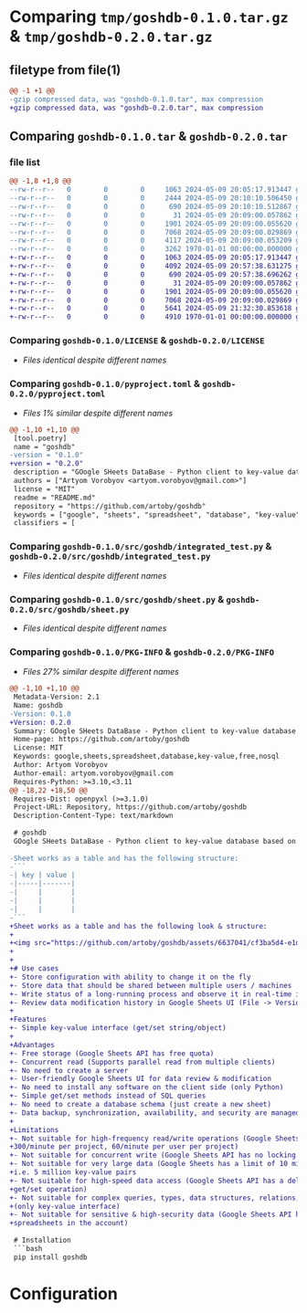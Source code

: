 # Comparing `tmp/goshdb-0.1.0.tar.gz` & `tmp/goshdb-0.2.0.tar.gz`

## filetype from file(1)

```diff
@@ -1 +1 @@
-gzip compressed data, was "goshdb-0.1.0.tar", max compression
+gzip compressed data, was "goshdb-0.2.0.tar", max compression
```

## Comparing `goshdb-0.1.0.tar` & `goshdb-0.2.0.tar`

### file list

```diff
@@ -1,8 +1,8 @@
--rw-r--r--   0        0        0     1063 2024-05-09 20:05:17.913447 goshdb-0.1.0/LICENSE
--rw-r--r--   0        0        0     2444 2024-05-09 20:10:10.506450 goshdb-0.1.0/README.md
--rw-r--r--   0        0        0      690 2024-05-09 20:10:10.512867 goshdb-0.1.0/pyproject.toml
--rw-r--r--   0        0        0       31 2024-05-09 20:09:00.057862 goshdb-0.1.0/src/goshdb/__init__.py
--rw-r--r--   0        0        0     1901 2024-05-09 20:09:00.055620 goshdb-0.1.0/src/goshdb/integrated_test.py
--rw-r--r--   0        0        0     7068 2024-05-09 20:09:00.029869 goshdb-0.1.0/src/goshdb/sheet.py
--rw-r--r--   0        0        0     4117 2024-05-09 20:09:00.053209 goshdb-0.1.0/src/goshdb/table.py
--rw-r--r--   0        0        0     3262 1970-01-01 00:00:00.000000 goshdb-0.1.0/PKG-INFO
+-rw-r--r--   0        0        0     1063 2024-05-09 20:05:17.913447 goshdb-0.2.0/LICENSE
+-rw-r--r--   0        0        0     4092 2024-05-09 20:57:38.631275 goshdb-0.2.0/README.md
+-rw-r--r--   0        0        0      690 2024-05-09 20:57:38.696262 goshdb-0.2.0/pyproject.toml
+-rw-r--r--   0        0        0       31 2024-05-09 20:09:00.057862 goshdb-0.2.0/src/goshdb/__init__.py
+-rw-r--r--   0        0        0     1901 2024-05-09 20:09:00.055620 goshdb-0.2.0/src/goshdb/integrated_test.py
+-rw-r--r--   0        0        0     7068 2024-05-09 20:09:00.029869 goshdb-0.2.0/src/goshdb/sheet.py
+-rw-r--r--   0        0        0     5641 2024-05-09 21:32:30.853618 goshdb-0.2.0/src/goshdb/table.py
+-rw-r--r--   0        0        0     4910 1970-01-01 00:00:00.000000 goshdb-0.2.0/PKG-INFO
```

### Comparing `goshdb-0.1.0/LICENSE` & `goshdb-0.2.0/LICENSE`

 * *Files identical despite different names*

### Comparing `goshdb-0.1.0/pyproject.toml` & `goshdb-0.2.0/pyproject.toml`

 * *Files 1% similar despite different names*

```diff
@@ -1,10 +1,10 @@
 [tool.poetry]
 name = "goshdb"
-version = "0.1.0"
+version = "0.2.0"
 description = "GOogle SHeets DataBase - Python client to key-value database based on Google Sheets"
 authors = ["Artyom Vorobyov <artyom.vorobyov@gmail.com>"]
 license = "MIT"
 readme = "README.md"
 repository = "https://github.com/artoby/goshdb"
 keywords = ["google", "sheets", "spreadsheet", "database", "key-value", "free", "nosql"]
 classifiers = [
```

### Comparing `goshdb-0.1.0/src/goshdb/integrated_test.py` & `goshdb-0.2.0/src/goshdb/integrated_test.py`

 * *Files identical despite different names*

### Comparing `goshdb-0.1.0/src/goshdb/sheet.py` & `goshdb-0.2.0/src/goshdb/sheet.py`

 * *Files identical despite different names*

### Comparing `goshdb-0.1.0/PKG-INFO` & `goshdb-0.2.0/PKG-INFO`

 * *Files 27% similar despite different names*

```diff
@@ -1,10 +1,10 @@
 Metadata-Version: 2.1
 Name: goshdb
-Version: 0.1.0
+Version: 0.2.0
 Summary: GOogle SHeets DataBase - Python client to key-value database based on Google Sheets
 Home-page: https://github.com/artoby/goshdb
 License: MIT
 Keywords: google,sheets,spreadsheet,database,key-value,free,nosql
 Author: Artyom Vorobyov
 Author-email: artyom.vorobyov@gmail.com
 Requires-Python: >=3.10,<3.11
@@ -18,22 +18,50 @@
 Requires-Dist: openpyxl (>=3.1.0)
 Project-URL: Repository, https://github.com/artoby/goshdb
 Description-Content-Type: text/markdown
 
 # goshdb
 GOogle SHeets DataBase - Python client to key-value database based on Google Sheets
 
-Sheet works as a table and has the following structure:
-```
-| key | value |
-|-----|-------|
-|     |       |
-|     |       |
-|     |       |
-```
+Sheet works as a table and has the following look & structure:
+
+<img src="https://github.com/artoby/goshdb/assets/6637041/cf3ba5d4-e1df-42ff-8487-3f18a27190fd" width="300">
+
+
+# Use cases
+- Store configuration with ability to change it on the fly
+- Store data that should be shared between multiple users / machines
+- Write status of a long-running process and observe it in real-time in Google Sheets
+- Review data modification history in Google Sheets UI (File -> Version history -> See version history)
+
+Features
+- Simple key-value interface (get/set string/object)
+
+Advantages
+- Free storage (Google Sheets API has free quota)
+- Concurrent read (Supports parallel read from multiple clients)
+- No need to create a server
+- User-friendly Google Sheets UI for data review & modification
+- No need to install any software on the client side (only Python)
+- Simple get/set methods instead of SQL queries
+- No need to create a database schema (just create a new sheet)
+- Data backup, synchronization, availability, and security are managed by Google Sheets
+
+Limitations
+- Not suitable for high-frequency read/write operations (Google Sheets API has read/write quota: 
+300/minute per project, 60/minute per user per project)
+- Not suitable for concurrent write (Google Sheets API has no locking mechanism)
+- Not suitable for very large data (Google Sheets has a limit of 10 million cells per spreadsheet, 
+i.e. 5 million key-value pairs
+- Not suitable for high-speed data access (Google Sheets API has a delay, takes ~0.3-1 second per 
+get/set operation)
+- Not suitable for complex queries, types, data structures, relations, validation and indexing 
+(only key-value interface)
+- Not suitable for sensitive & high-security data (Google Sheets API has access to all 
+spreadsheets in the account)
 
 # Installation
 ```bash
 pip install goshdb
 ```
 
 # Configuration
```


